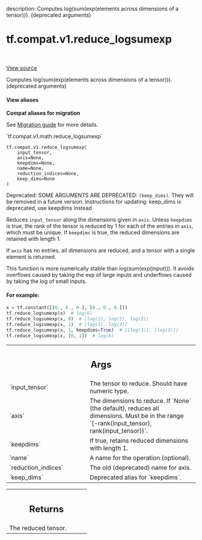 description: Computes log(sum(exp(elements across dimensions of a tensor))). (deprecated arguments)

<div itemscope itemtype="http://developers.google.com/ReferenceObject">
<meta itemprop="name" content="tf.compat.v1.reduce_logsumexp" />
<meta itemprop="path" content="Stable" />
</div>

# tf.compat.v1.reduce_logsumexp

<!-- Insert buttons and diff -->

<table class="tfo-notebook-buttons tfo-api nocontent" align="left">

</table>

<a target="_blank" class="external" href="/code/stable/tensorflow/python/ops/math_ops.py">View source</a>



Computes log(sum(exp(elements across dimensions of a tensor))). (deprecated arguments)


<section class="expandable">
  <h4 class="showalways">View aliases</h4>
  <p>
<b>Compat aliases for migration</b>
<p>See
<a href="https://www.tensorflow.org/guide/migrate">Migration guide</a> for
more details.</p>
<p>`tf.compat.v1.math.reduce_logsumexp`</p>
</p>
</section>

<pre class="devsite-click-to-copy prettyprint lang-py tfo-signature-link">
<code>tf.compat.v1.reduce_logsumexp(
    input_tensor,
    axis=None,
    keepdims=None,
    name=None,
    reduction_indices=None,
    keep_dims=None
)
</code></pre>



<!-- Placeholder for "Used in" -->

Deprecated: SOME ARGUMENTS ARE DEPRECATED: `(keep_dims)`. They will be removed in a future version.
Instructions for updating:
keep_dims is deprecated, use keepdims instead

Reduces `input_tensor` along the dimensions given in `axis`.
Unless `keepdims` is true, the rank of the tensor is reduced by 1 for each
of the entries in `axis`, which must be unique. If `keepdims` is true, the
reduced dimensions are retained with length 1.

If `axis` has no entries, all dimensions are reduced, and a
tensor with a single element is returned.

This function is more numerically stable than log(sum(exp(input))). It avoids
overflows caused by taking the exp of large inputs and underflows caused by
taking the log of small inputs.

#### For example:



```python
x = tf.constant([[0., 0., 0.], [0., 0., 0.]])
tf.reduce_logsumexp(x)  # log(6)
tf.reduce_logsumexp(x, 0)  # [log(2), log(2), log(2)]
tf.reduce_logsumexp(x, 1)  # [log(3), log(3)]
tf.reduce_logsumexp(x, 1, keepdims=True)  # [[log(3)], [log(3)]]
tf.reduce_logsumexp(x, [0, 1])  # log(6)
```

<!-- Tabular view -->
 <table class="responsive fixed orange">
<colgroup><col width="214px"><col></colgroup>
<tr><th colspan="2"><h2 class="add-link">Args</h2></th></tr>

<tr>
<td>
`input_tensor`<a id="input_tensor"></a>
</td>
<td>
The tensor to reduce. Should have numeric type.
</td>
</tr><tr>
<td>
`axis`<a id="axis"></a>
</td>
<td>
The dimensions to reduce. If `None` (the default), reduces all
dimensions. Must be in the range `[-rank(input_tensor),
rank(input_tensor))`.
</td>
</tr><tr>
<td>
`keepdims`<a id="keepdims"></a>
</td>
<td>
If true, retains reduced dimensions with length 1.
</td>
</tr><tr>
<td>
`name`<a id="name"></a>
</td>
<td>
A name for the operation (optional).
</td>
</tr><tr>
<td>
`reduction_indices`<a id="reduction_indices"></a>
</td>
<td>
The old (deprecated) name for axis.
</td>
</tr><tr>
<td>
`keep_dims`<a id="keep_dims"></a>
</td>
<td>
Deprecated alias for `keepdims`.
</td>
</tr>
</table>



<!-- Tabular view -->
 <table class="responsive fixed orange">
<colgroup><col width="214px"><col></colgroup>
<tr><th colspan="2"><h2 class="add-link">Returns</h2></th></tr>
<tr class="alt">
<td colspan="2">
The reduced tensor.
</td>
</tr>

</table>

